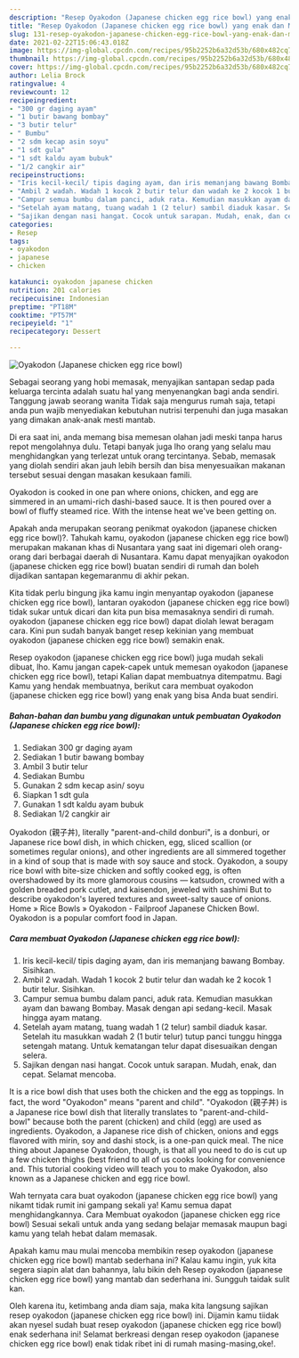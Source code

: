 ```yaml
---
description: "Resep Oyakodon (Japanese chicken egg rice bowl) yang enak dan Mudah Dibuat"
title: "Resep Oyakodon (Japanese chicken egg rice bowl) yang enak dan Mudah Dibuat"
slug: 131-resep-oyakodon-japanese-chicken-egg-rice-bowl-yang-enak-dan-mudah-dibuat
date: 2021-02-22T15:06:43.018Z
image: https://img-global.cpcdn.com/recipes/95b2252b6a32d53b/680x482cq70/oyakodon-japanese-chicken-egg-rice-bowl-foto-resep-utama.jpg
thumbnail: https://img-global.cpcdn.com/recipes/95b2252b6a32d53b/680x482cq70/oyakodon-japanese-chicken-egg-rice-bowl-foto-resep-utama.jpg
cover: https://img-global.cpcdn.com/recipes/95b2252b6a32d53b/680x482cq70/oyakodon-japanese-chicken-egg-rice-bowl-foto-resep-utama.jpg
author: Lelia Brock
ratingvalue: 4
reviewcount: 12
recipeingredient:
- "300 gr daging ayam"
- "1 butir bawang bombay"
- "3 butir telur"
- " Bumbu"
- "2 sdm kecap asin soyu"
- "1 sdt gula"
- "1 sdt kaldu ayam bubuk"
- "1/2 cangkir air"
recipeinstructions:
- "Iris kecil-kecil/ tipis daging ayam, dan iris memanjang bawang Bombay. Sisihkan."
- "Ambil 2 wadah. Wadah 1 kocok 2 butir telur dan wadah ke 2 kocok 1 butir telur. Sisihkan."
- "Campur semua bumbu dalam panci, aduk rata. Kemudian masukkan ayam dan bawang Bombay. Masak dengan api sedang-kecil. Masak hingga ayam matang."
- "Setelah ayam matang, tuang wadah 1 (2 telur) sambil diaduk kasar. Setelah itu masukkan wadah 2 (1 butir telur) tutup panci tunggu hingga setengah matang. Untuk kematangan telur dapat disesuaikan dengan selera."
- "Sajikan dengan nasi hangat. Cocok untuk sarapan. Mudah, enak, dan cepat. Selamat mencoba."
categories:
- Resep
tags:
- oyakodon
- japanese
- chicken

katakunci: oyakodon japanese chicken 
nutrition: 201 calories
recipecuisine: Indonesian
preptime: "PT18M"
cooktime: "PT57M"
recipeyield: "1"
recipecategory: Dessert

---
```



![Oyakodon (Japanese chicken egg rice bowl)](https://img-global.cpcdn.com/recipes/95b2252b6a32d53b/680x482cq70/oyakodon-japanese-chicken-egg-rice-bowl-foto-resep-utama.jpg)

Sebagai seorang yang hobi memasak, menyajikan santapan sedap pada keluarga tercinta adalah suatu hal yang menyenangkan bagi anda sendiri. Tanggung jawab seorang  wanita Tidak saja mengurus rumah saja, tetapi anda pun wajib menyediakan kebutuhan nutrisi terpenuhi dan juga masakan yang dimakan anak-anak mesti mantab.

Di era  saat ini, anda memang bisa memesan olahan jadi meski tanpa harus repot mengolahnya dulu. Tetapi banyak juga lho orang yang selalu mau menghidangkan yang terlezat untuk orang tercintanya. Sebab, memasak yang diolah sendiri akan jauh lebih bersih dan bisa menyesuaikan makanan tersebut sesuai dengan masakan kesukaan famili. 

Oyakodon is cooked in one pan where onions, chicken, and egg are simmered in an umami-rich dashi-based sauce. It is then poured over a bowl of fluffy steamed rice. With the intense heat we&#39;ve been getting on.

Apakah anda merupakan seorang penikmat oyakodon (japanese chicken egg rice bowl)?. Tahukah kamu, oyakodon (japanese chicken egg rice bowl) merupakan makanan khas di Nusantara yang saat ini digemari oleh orang-orang dari berbagai daerah di Nusantara. Kamu dapat menyajikan oyakodon (japanese chicken egg rice bowl) buatan sendiri di rumah dan boleh dijadikan santapan kegemaranmu di akhir pekan.

Kita tidak perlu bingung jika kamu ingin menyantap oyakodon (japanese chicken egg rice bowl), lantaran oyakodon (japanese chicken egg rice bowl) tidak sukar untuk dicari dan kita pun bisa memasaknya sendiri di rumah. oyakodon (japanese chicken egg rice bowl) dapat diolah lewat beragam cara. Kini pun sudah banyak banget resep kekinian yang membuat oyakodon (japanese chicken egg rice bowl) semakin enak.

Resep oyakodon (japanese chicken egg rice bowl) juga mudah sekali dibuat, lho. Kamu jangan capek-capek untuk memesan oyakodon (japanese chicken egg rice bowl), tetapi Kalian dapat membuatnya ditempatmu. Bagi Kamu yang hendak membuatnya, berikut cara membuat oyakodon (japanese chicken egg rice bowl) yang enak yang bisa Anda buat sendiri.

<!--inarticleads1-->

##### Bahan-bahan dan bumbu yang digunakan untuk pembuatan Oyakodon (Japanese chicken egg rice bowl):

1. Sediakan 300 gr daging ayam
1. Sediakan 1 butir bawang bombay
1. Ambil 3 butir telur
1. Sediakan  Bumbu
1. Gunakan 2 sdm kecap asin/ soyu
1. Siapkan 1 sdt gula
1. Gunakan 1 sdt kaldu ayam bubuk
1. Sediakan 1/2 cangkir air


Oyakodon (親子丼), literally &#34;parent-and-child donburi&#34;, is a donburi, or Japanese rice bowl dish, in which chicken, egg, sliced scallion (or sometimes regular onions), and other ingredients are all simmered together in a kind of soup that is made with soy sauce and stock. Oyakodon, a soupy rice bowl with bite-size chicken and softly cooked egg, is often overshadowed by its more glamorous cousins — katsudon, crowned with a golden breaded pork cutlet, and kaisendon, jeweled with sashimi But to describe oyakodon&#39;s layered textures and sweet-salty sauce of onions. Home » Rice Bowls » Oyakodon - Failproof Japanese Chicken Bowl. Oyakodon is a popular comfort food in Japan. 

<!--inarticleads2-->

##### Cara membuat Oyakodon (Japanese chicken egg rice bowl):

1. Iris kecil-kecil/ tipis daging ayam, dan iris memanjang bawang Bombay. Sisihkan.
1. Ambil 2 wadah. Wadah 1 kocok 2 butir telur dan wadah ke 2 kocok 1 butir telur. Sisihkan.
1. Campur semua bumbu dalam panci, aduk rata. Kemudian masukkan ayam dan bawang Bombay. Masak dengan api sedang-kecil. Masak hingga ayam matang.
1. Setelah ayam matang, tuang wadah 1 (2 telur) sambil diaduk kasar. Setelah itu masukkan wadah 2 (1 butir telur) tutup panci tunggu hingga setengah matang. Untuk kematangan telur dapat disesuaikan dengan selera.
1. Sajikan dengan nasi hangat. Cocok untuk sarapan. Mudah, enak, dan cepat. Selamat mencoba.


It is a rice bowl dish that uses both the chicken and the egg as toppings. In fact, the word &#34;Oyakodon&#34; means &#34;parent and child&#34;. &#34;Oyakodon (親子丼) is a Japanese rice bowl dish that literally translates to &#34;parent-and-child-bowl&#34; because both the parent (chicken) and child (egg) are used as ingredients. Oyakodon, a Japanese rice dish of chicken, onions and eggs flavored with mirin, soy and dashi stock, is a one-pan quick meal. The nice thing about Japanese Oyakodon, though, is that all you need to do is cut up a few chicken thighs (best friend to all of us cooks looking for convenience and. This tutorial cooking video will teach you to make Oyakodon, also known as a Japanese chicken and egg rice bowl. 

Wah ternyata cara buat oyakodon (japanese chicken egg rice bowl) yang nikamt tidak rumit ini gampang sekali ya! Kamu semua dapat menghidangkannya. Cara Membuat oyakodon (japanese chicken egg rice bowl) Sesuai sekali untuk anda yang sedang belajar memasak maupun bagi kamu yang telah hebat dalam memasak.

Apakah kamu mau mulai mencoba membikin resep oyakodon (japanese chicken egg rice bowl) mantab sederhana ini? Kalau kamu ingin, yuk kita segera siapin alat dan bahannya, lalu bikin deh Resep oyakodon (japanese chicken egg rice bowl) yang mantab dan sederhana ini. Sungguh taidak sulit kan. 

Oleh karena itu, ketimbang anda diam saja, maka kita langsung sajikan resep oyakodon (japanese chicken egg rice bowl) ini. Dijamin kamu tiidak akan nyesel sudah buat resep oyakodon (japanese chicken egg rice bowl) enak sederhana ini! Selamat berkreasi dengan resep oyakodon (japanese chicken egg rice bowl) enak tidak ribet ini di rumah masing-masing,oke!.

